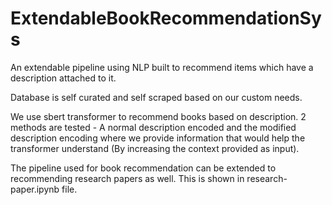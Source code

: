 # ExtendableBookRecommendationSys
An extendable pipeline using NLP built to recommend items which have a description attached to it. 

Database is self curated and self scraped based on our custom needs.

We use sbert transformer to recommend books based on description. 2 methods are tested - A normal description encoded and the modified description encoding where we provide information that would help the transformer understand (By increasing the context provided as input).

The pipeline used for book recommendation can be extended to recommending research papers as well. This is shown in research-paper.ipynb file. 
